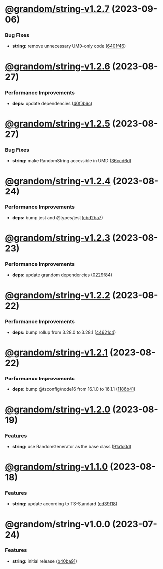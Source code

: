 # [@grandom/string-v1.2.7](https://github.com/grandom-library/grandom-js/compare/@grandom/string-v1.2.6...@grandom/string-v1.2.7) (2023-09-06)


### Bug Fixes

* **string:** remove unnecessary UMD-only code ([6401f46](https://github.com/grandom-library/grandom-js/commit/6401f46c4b39cb313cda67830729cf43bfee310b))

# [@grandom/string-v1.2.6](https://github.com/grandom-library/grandom-js/compare/@grandom/string-v1.2.5...@grandom/string-v1.2.6) (2023-08-27)


### Performance Improvements

* **deps:** update dependencies ([40f0b6c](https://github.com/grandom-library/grandom-js/commit/40f0b6c138a5c2741b11190ef2d79c6960d395f4))

# [@grandom/string-v1.2.5](https://github.com/grandom-library/grandom-js/compare/@grandom/string-v1.2.4...@grandom/string-v1.2.5) (2023-08-27)


### Bug Fixes

* **string:** make RandomString accessible in UMD ([36ccd6d](https://github.com/grandom-library/grandom-js/commit/36ccd6da62eac7f379be482685934d6617d00a2f))

# [@grandom/string-v1.2.4](https://github.com/grandom-library/grandom-js/compare/@grandom/string-v1.2.3...@grandom/string-v1.2.4) (2023-08-24)


### Performance Improvements

* **deps:** bump jest and @types/jest ([cbd2ba7](https://github.com/grandom-library/grandom-js/commit/cbd2ba75068f3f485b735e4fbc4bb9cd6fd3b098))

# [@grandom/string-v1.2.3](https://github.com/grandom-library/grandom-js/compare/@grandom/string-v1.2.2...@grandom/string-v1.2.3) (2023-08-23)


### Performance Improvements

* **deps:** update grandom dependencies ([0229f84](https://github.com/grandom-library/grandom-js/commit/0229f84ff7cf0a7d05b77f33767c108e4b1b4d4f))

# [@grandom/string-v1.2.2](https://github.com/grandom-library/grandom-js/compare/@grandom/string-v1.2.1...@grandom/string-v1.2.2) (2023-08-22)


### Performance Improvements

* **deps:** bump rollup from 3.28.0 to 3.28.1 ([44621c4](https://github.com/grandom-library/grandom-js/commit/44621c4c01d07beeffe44dcfb7984b4c0ff0599c))

# [@grandom/string-v1.2.1](https://github.com/grandom-library/grandom-js/compare/@grandom/string-v1.2.0...@grandom/string-v1.2.1) (2023-08-22)


### Performance Improvements

* **deps:** bump @tsconfig/node16 from 16.1.0 to 16.1.1 ([1186b41](https://github.com/grandom-library/grandom-js/commit/1186b418ac99f5333eb25f5b50164b2c863061bc))

# [@grandom/string-v1.2.0](https://github.com/grandom-library/grandom-js/compare/@grandom/string-v1.1.0...@grandom/string-v1.2.0) (2023-08-19)


### Features

* **string:** use RandomGenerator as the base class ([91a1c0d](https://github.com/grandom-library/grandom-js/commit/91a1c0da3959a1ab2062f85fa8b19337756af832))

# [@grandom/string-v1.1.0](https://github.com/grandom-library/grandom-js/compare/@grandom/string-v1.0.0...@grandom/string-v1.1.0) (2023-08-18)


### Features

* **string:** update according to TS-Standard ([ed39f18](https://github.com/grandom-library/grandom-js/commit/ed39f18c442d7425b81e09ad93fdc39d82e03616))

# @grandom/string-v1.0.0 (2023-07-24)


### Features

* **string:** initial release ([b40ba91](https://github.com/grandom-library/grandom-js/commit/b40ba918209bab980aab45e69508f551a9dabff0))
